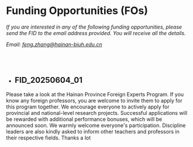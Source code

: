 # Funding Opportunities (FOs)

*If you are interested in any of the following funding opportunities, please send the FID to the email address provided. You will receive all the details.*

*Email: feng.zhang@hainan-biuh.edu.cn*

<br><br>

- ## FID_20250604_01

Please take a look at the Hainan Province Foreign Experts Program. If you know any foreign professors, you are welcome to invite them to apply for this program together. We encourage everyone to actively apply for provincial and national-level research projects. Successful applications will be rewarded with additional performance bonuses, which will be announced soon. We warmly welcome everyone's participation. Discipline leaders are also kindly asked to inform other teachers and professors in their respective fields. Thanks a lot 

